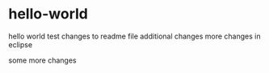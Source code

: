 # hello-world
hello world
test changes to readme file
additional changes
more changes in eclipse

some more changes
